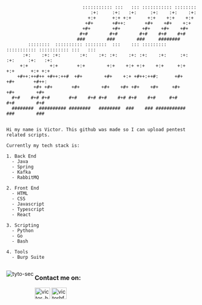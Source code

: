 ```

                            ::::::::::: :::   ::: ::::::::::: ::::::::      
                               :+:     :+:   :+:     :+:    :+:    :+:    
                              +:+      +:+ +:+      +:+    +:+    +:+   
                             +#+       +#++:       +#+    +#+    +:+   
                            +#+        +#+        +#+    +#+    +#+   
                           #+#        #+#        #+#    #+#    #+#     
                          ###        ###        ###     ########      
        ::::::::  :::::::::: ::::::::  :::    ::: :::::::::  ::::::::::: ::::::::::: :::   ::: 
      :+:    :+: :+:       :+:    :+: :+:    :+: :+:    :+:     :+:         :+:     :+:   :+:  
     +:+        +:+       +:+        +:+    +:+ +:+    +:+     +:+         +:+      +:+ +:+    
    +#++:++#++ +#++:++#  +#+        +#+    +:+ +#++:++#:      +#+         +#+       +#++:      
          +#+ +#+       +#+        +#+    +#+ +#+    +#+     +#+         +#+        +#+        
  #+#    #+# #+#       #+#    #+# #+#    #+# #+#    #+#     #+#         #+#        #+#         
  ########  ########## ########   ########  ###    ### ###########     ###        ###     


Hi my name is Victor. This github was made so I can upload pentest related scripts.

Currently my tech stack is:

1. Back End
  - Java
  - Spring
  - Kafka
  - RabbitMQ

2. Front End
  - HTML
  - CSS
  - Javascript
  - Typescript
  - React

3. Scripting
  - Python
  - Go
  - Bash

4. Tools
  - Burp Suite

```

<div style="display: flex; align-items: flex-start;">
  <p>
    <img align="left" src="https://github-readme-stats.vercel.app/api/top-langs?username=tyto-sec&show_icons=true&locale=en&layout=compact&theme=dracula" alt="tyto-sec" />
  </p>
  <div>
  <h3>Contact me on:</h3>
    <a href="https://twitter.com/victor_hfsilva" target="blank"><img align="center" src="https://raw.githubusercontent.com/rahuldkjain/github-profile-readme-generator/master/src/images/icons/Social/twitter.svg" alt="victor_hfsilva" height="30" width="40" /></a>
    <a href="https://linkedin.com/in/victorhfsilva" target="blank"><img align="center" src="https://raw.githubusercontent.com/rahuldkjain/github-profile-readme-generator/master/src/images/icons/Social/linked-in-alt.svg" alt="victorhfsilva" height="30" width="40" /></a>
  </div>
</div>


